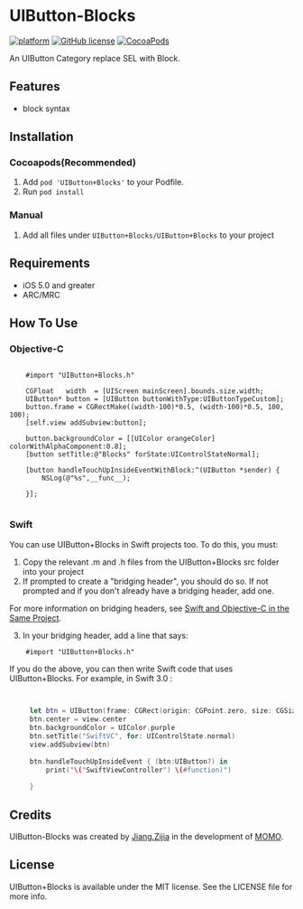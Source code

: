 # UIButton-Blocks

[![platform](http://img.shields.io/cocoapods/p/YYKit.svg?style=flat)](https://www.apple.com/nl/ios/)
[![GitHub license](https://img.shields.io/github/license/mashape/apistatus.svg?style=flat)](https://github.com/JZJJZJ/UIButton-Blocks/blob/master/LICENSE)
[![CocoaPods](http://img.shields.io/cocoapods/v/YYKit.svg?style=flat)](http://cocoapods.org/?q=UIButton%2BBlocks)


An UIButton Category replace SEL with Block.


## Features

- block syntax

## Installation

### Cocoapods(Recommended)

1. Add `pod 'UIButton+Blocks'` to your Podfile.
2. Run `pod install`

### Manual

1. Add all files under `UIButton+Blocks/UIButton+Blocks` to your project

## Requirements

- iOS 5.0 and greater
- ARC/MRC


## How To Use
  
### Objective-C

```objc
        
    #import "UIButton+Blocks.h"
    
    CGFloat   width  = [UIScreen mainScreen].bounds.size.width;
    UIButton* button = [UIButton buttonWithType:UIButtonTypeCustom];
    button.frame = CGRectMake((width-100)*0.5, (width-100)*0.5, 100, 100);
    [self.view addSubview:button];
    
    button.backgroundColor = [[UIColor orangeColor] colorWithAlphaComponent:0.8];
    [button setTitle:@"Blocks" forState:UIControlStateNormal];

    [button handleTouchUpInsideEventWithBlock:^(UIButton *sender) {
        NSLog(@"%s",__func__);

    }];
          
```

     
### Swift   
You can use UIButton+Blocks in Swift projects too.
To do this, you must:
1. Copy the relevant .m and .h files from the UIButton+Blocks src folder into your project
2. If prompted to create a "bridging header", you should do so. If not prompted and if you don't already have a bridging     header, add one.

 For more information on bridging headers, see [Swift and Objective-C in the Same Project](https://developer.apple.com/library/ios/documentation/Swift/Conceptual/BuildingCocoaApps/MixandMatch.html#//apple_ref/doc/uid/TP40014216-CH10-XID_76).

3. In your bridging header, add a line that says:
     
```objc
    #import "UIButton+Blocks.h"
```

If you do the above, you can then write Swift code that uses UIButton+Blocks. For example, in Swift 3.0 :
     
     
     
   ```swift
   
        
        let btn = UIButton(frame: CGRect(origin: CGPoint.zero, size: CGSize(width: 100, height: 100)))
        btn.center = view.center
        btn.backgroundColor = UIColor.purple
        btn.setTitle("SwiftVC", for: UIControlState.normal)
        view.addSubview(btn)
        
        btn.handleTouchUpInsideEvent { (btn:UIButton?) in
            print("\("SwiftViewController") \(#function)")
            
        }
   ```

     


## Credits

UIButton-Blocks was created by [Jiang.Zijia](https://github.com/JZJJZJ) in the development of [MOMO](https://www.immomo.com).

## License

UIButton+Blocks is available under the MIT license. See the LICENSE file for more info.

